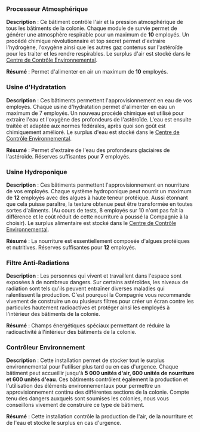 ### Processeur Atmosphérique
**Description** : Ce bâtiment contrôle l'air et la pression atmosphérique de tous les bâtiments de la colonie. Chaque module de survie permet de générer une atmosphère respirable pour un maximum de **10** employés. Un procédé chimique révolutionnaire et top secret permet d'extraire l'hydrogène, l'oxygène ainsi que les autres gaz contenus sur l'astéroïde pour les traiter et les rendre respirables. Le surplus d'air est stocké dans le [Centre de Contrôle Environnemental](#controleur-environnement).

**Résumé** : Permet d'alimenter en air un maximum de **10** employés.

### Usine d'Hydratation
**Description** : Ces bâtiments permettent l'approvisionnement en eau de vos employés. Chaque usine d'hydratation permet d'alimenter en eau un maximum de 7 employés. Un nouveau procédé chimique est utilisé pour extraire l'eau et l'oxygène des profondeurs de l'astéroïde. L'eau est ensuite traitée et adaptée aux normes fédérales, après quoi son goût est chimiquement amélioré. Le surplus d'eau est stocké dans le [Centre de Contrôle Environnemental](#controleur-environnement).

**Résumé** : Permet d'extraire de l'eau des profondeurs glaciaires de l'astéroïde. Réserves suffisantes pour **7** employés.

### Usine Hydroponique
**Description** : Ces bâtiments permettent l'approvisionnement en nourriture de vos employés. Chaque système hydroponique peut nourrir un maximum de **12** employés avec des algues à haute teneur protéique. Aussi étonnant que cela puisse paraître, la texture obtenue peut être transformée en toutes sortes d'aliments. (Au cours de tests, 8 employés sur 10 n'ont pas fait la différence et le coût réduit de cette nourriture a poussé la Compagnie à la choisir). Le surplus alimentaire est stocké dans le [Centre de Contrôle Environnemental](#controleur-environnement).

**Résumé** : La nourriture est essentiellement composée d'algues protéiques et nutritives. Réserves suffisantes pour **12** employés.

### Filtre Anti-Radiations
**Description** : Les personnes qui vivent et travaillent dans l'espace sont exposées à de nombreux dangers. Sur certains astéroïdes, les niveaux de radiation sont tels qu'ils peuvent entraîner diverses maladies qui ralentissent la production. C'est pourquoi la Compagnie vous recommande vivement de construire un ou plusieurs filtres pour créer un écran contre les particules hautement radioactives et protéger ainsi les employés à l'intérieur des bâtiments de la colonie.

**Résumé** : Champs énergétiques spéciaux permettant de réduire la radioactivité à l'intérieur des bâtiments de la colonie.

### Contrôleur Environnement
**Description** : Cette installation permet de stocker tout le surplus environnemental pour l'utiliser plus tard ou en cas d'urgence. Chaque bâtiment peut accueillir jusqu'à **5 000 unités d'air, 600 unités de nourriture et 600 unités d'eau**. Ces bâtiments contrôlent également la production et l'utilisation des éléments environnementaux pour permettre un approvisionnement continu des différentes sections de la colonie. Compte tenu des dangers auxquels sont soumises les colonies, nous vous conseillons vivement de construire ce type de bâtiment.

**Résumé** : Cette installation contrôle la production de l'air, de la nourriture et de l'eau et stocke le surplus en cas d'urgence.